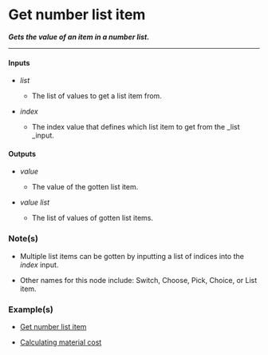 # Get number list item

**_Gets the value of an item in a number list._**

---


#### Inputs

* _list_

  * The list of values to get a list item from.

* _index_

  * The index value that defines which list item to get from the _list _input.


#### Outputs

* _value_

  * The value of the gotten list item.

* _value list_

  * The list of values of gotten list items.


### Note(s)

* Multiple list items can be gotten by inputting a list of indices into the _index_ input.

* Other names for this node include: Switch, Choose, Pick, Choice, or List item.


### Example(s)

* <a href="https://creator.trimble.com/graph?assetURI=whp:66a5b8cd-ee91-43ab-9b6b-399ed35ea4ee&version=latest" target="_blank">Get number list item</a>

* <a href="https://creator.trimble.com/graph?assetURI=whp:f74b8b91-bc4e-4caa-ad7d-77a9aed23178&version=latest" target="_blank">Calculating material cost</a>
